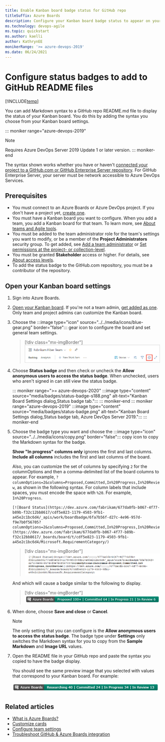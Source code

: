 ```yaml
---
title: Enable Kanban board badge status for GitHub repo
titleSuffix: Azure Boards
description: Configure your Kanban board badge status to appear on your GitHub repo  
ms.technology: devops-agile
ms.topic: quickstart
ms.author: kaelli
author: KathrynEE
monikerRange: '>= azure-devops-2019'
ms.date: 06/24/2021
---
```


# Configure status badges to add to GitHub README files 

[!INCLUDE[temp](../includes/version-vsts-plus-azdevserver-2019.md)] 
 
You can add Markdown syntax to a GitHub repo README.md file to display the status of your Kanban board. You do this by adding the syntax you choose from your Kanban board settings.  

::: moniker range="azure-devops-2019"
> [!NOTE]   
> Requires Azure DevOps Server 2019 Update 1 or later version. 
::: moniker-end

The syntax shown works whether you have or haven't [connected your project to a GitHub.com or GitHub Enterprise Server repository](connect-to-github.md). For GitHub Enterprise Server, your server must be network accessible to Azure DevOps Services. 

## Prerequisites 

* You must connect to an Azure Boards or Azure DevOps project. If you don't have a project yet, [create one](../../boards/get-started/sign-up-invite-teammates.md). 
* You must have a Kanban board you want to configure. When you add a team, you add a Kanban board for that team. To learn more, see [About teams and Agile tools](../../organizations/settings/about-teams-and-settings.md).
* You must be added to the team administrator role for the team's settings you want to modify, or be a member of the **Project Administrators** security group. To get added, see [Add a team administrator](../../organizations/settings/add-team-administrator.md) or [Set permissions at the project- or collection-level](../../organizations/security/set-project-collection-level-permissions.md).
* You must be granted **Stakeholder** access or higher. For details, see [About access levels](../../organizations/security/access-levels.md).
* To add the status badge to the GitHub.com repository, you must be a contributor of the repository.  


## Open your Kanban board settings 

1. Sign into Azure Boards. 

1.  [Open your Kanban board](../boards/kanban-quickstart.md). If you're not a team admin, [get added as one](../../organizations/settings/add-team-administrator.md). Only team and project admins can customize the Kanban board.

1. Choose the  :::image type="icon" source="../../media/icons/blue-gear.png" border="false":::  gear icon to configure the board and set general team settings.  

	> [!div class="mx-imgBorder"]
	> ![Open board settings for a team, vert nav](../../organizations/settings/media/configure-team/open-board-settings.png)  

1. Choose **Status badge** and then check or uncheck the **Allow anonymous users to access the status badge**. When unchecked, users who aren't signed in can still view the status badge.

	::: moniker range=">= azure-devops-2020"
	:::image type="content" source="media/badges/status-badge-s188.png" alt-text="Kanban Board Settings dialog,Status badge tab.":::
	::: moniker-end
	::: moniker range="azure-devops-2019"
	:::image type="content" source="media/badges/status-badge.png" alt-text="Kanban Board Settings dialog,Status badge tab, Azure DevOps Server 2019.":::
	::: moniker-end

1. Choose the badge type you want and choose the :::image type="icon" source="../../media/icons/copy.png" border="false"::: copy icon to copy the Markdown syntax for the badge. 

	**Show "In progress" columns only** ignores the first and last columns.  
	**Include all columns** includes the first and last columns of the board.  
	
	Also, you can customize the set of columns by specifying `2` for the columnOptions and then a comma-delimited list of the board columns to appear. For example, `?columnOptions=2&columns=Proposed,Committed,In%20Progress,In%20Review`, as shown in the following syntax. For column labels that include spaces, you must encode the space with `%20`. For example, `In%20Progress`.

	```
	[![Board Status](https://dev.azure.com/fabrikam/677da0fb-b067-4f77-b89b-f32c12bb8617/cdf5e823-1179-4503-9fb1-a45e2c1bc6d4/_apis/work/boardbadge/6fa7b56f-d27c-4e96-957d-f9e7b0f56705?columnOptions=2&columns=Proposed,Committed,In%20Progress,In%20Review)](https://dev.azure.com/fabrikam/677da0fb-b067-4f77-b89b-f32c12bb8617/_boards/board/t/cdf5e823-1179-4503-9fb1-a45e2c1bc6d4/Microsoft.RequirementCategory/)
	```

	> [!div class="mx-imgBorder"]
	> ![Customize the set of columns that appear.](media/badges/badge-syntax.png) 

	And which will cause a badge similar to the following to display. 

	> [!div class="mx-imgBorder"]
	> ![A badge that displays.](media/badges/custom-columns.png) 

1. When done, choose <strong>Save and close</strong> or <strong>Cancel</strong>.

	> [!NOTE]  
	> The only setting that you can configure is the <strong>Allow anonymous users to access the status badge</strong>. The badge type under <strong> Settings</strong> only switches the  Markdown syntax for you to copy from the <strong>Sample Markdown</strong> and <strong>Image URL</strong> values. 

1. Open the README file in your GitHub repo and paste the syntax you copied to have the badge display.  

	You should see the same preview image that you selected with values that correspond to your Kanban board. For example: 

	![Status badge in gitHub repo](media/badges/badge-status-all-columns.png) 


## Related articles

- [What is Azure Boards?](../get-started/what-is-azure-boards.md)
- [Customize cards](../boards/customize-cards.md)
- [Configure team settings](../../organizations/settings/manage-teams.md) 
- [Troubleshoot GitHub & Azure Boards integration](troubleshoot-github-connection.md)